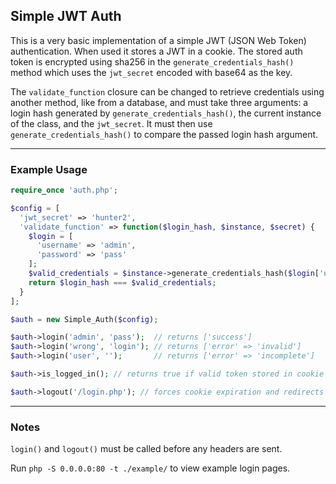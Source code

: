 
## Simple JWT Auth
This is a very basic implementation of a simple JWT (JSON Web Token) authentication. When used it stores a JWT in a cookie. The stored auth token is encrypted using sha256 in the `generate_credentials_hash()` method which uses the `jwt_secret` encoded with base64 as the key.

The `validate_function` closure can be changed to retrieve credentials using another method, like from a database, and must take three arguments: a login hash generated by `generate_credentials_hash()`, the current instance of the class, and the `jwt_secret`. It must then use `generate_credentials_hash()` to compare the passed login hash argument.

---

### Example Usage

```php
require_once 'auth.php';

$config = [
  'jwt_secret' => 'hunter2',
  'validate_function' => function($login_hash, $instance, $secret) {
    $login = [ 
      'username' => 'admin',
      'password' => 'pass'
    ];
    $valid_credentials = $instance->generate_credentials_hash($login['username'], $login['password'], $secret);
    return $login_hash === $valid_credentials;
  }
];

$auth = new Simple_Auth($config);

$auth->login('admin', 'pass');  // returns ['success']
$auth->login('wrong', 'login'); // returns ['error' => 'invalid']
$auth->login('user', '');       // returns ['error' => 'incomplete']

$auth->is_logged_in(); // returns true if valid token stored in cookie

$auth->logout('/login.php'); // forces cookie expiration and redirects to argument or '/' if left empty

```

---
### Notes


`login()` and `logout()` must be called before any headers are sent.


Run `php -S 0.0.0.0:80 -t ./example/` to view example login pages.